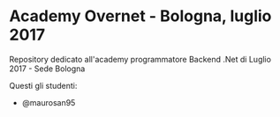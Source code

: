 # Academy Overnet - Bologna, luglio 2017
Repository dedicato all'academy programmatore Backend .Net di Luglio 2017 - Sede Bologna

Questi gli studenti:

- @maurosan95

